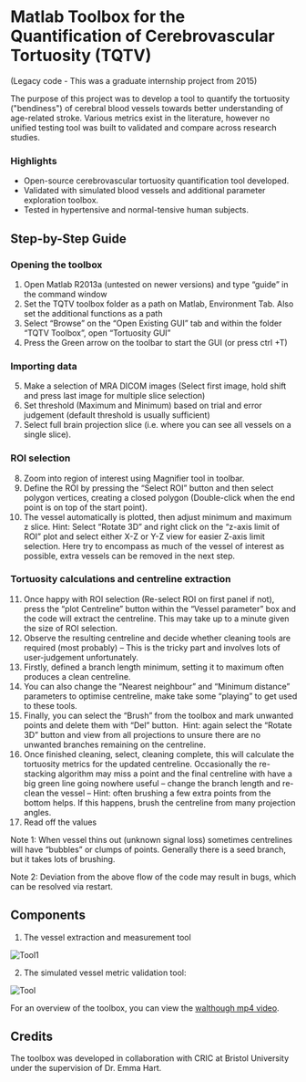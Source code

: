 # Matlab Toolbox for the Quantification of Cerebrovascular Tortuosity (TQTV)

(Legacy code - This was a graduate internship project from 2015)

The purpose of this project was to develop a tool to quantify the tortuosity ("bendiness") of cerebral blood vessels towards better understanding of age-related stroke. Various metrics exist in the literature, however no unified testing tool was built to validated and compare across research studies. 

### Highlights
- Open-source cerebrovascular tortuosity quantification tool developed.
- Validated with simulated blood vessels and additional parameter exploration toolbox.
- Tested in hypertensive and normal-tensive human subjects.

## Step-by-Step Guide

### Opening the toolbox
1. Open Matlab R2013a (untested on newer versions) and type “guide” in the command window
2. Set the TQTV toolbox folder as a path on Matlab, Environment Tab. Also set the additional functions as a path
3. Select “Browse” on the “Open Existing GUI” tab and within the folder “TQTV Toolbox”, open “Tortuosity GUI”
4. Press the Green arrow on the toolbar to start the GUI (or press ctrl +T) 

### Importing data
5. Make a selection of MRA DICOM images (Select first image, hold shift and press last image for multiple slice selection)
6. Set threshold (Maximum and Minimum) based on trial and error judgement (default threshold is usually sufficient)
7. Select full brain projection slice (i.e. where you can see all vessels on a single slice).

### ROI selection
8. Zoom into region of interest using Magnifier tool in toolbar.
9. Define the ROI by pressing the “Select ROI” button and then select polygon vertices, creating a closed polygon (Double-click when the end point is on top of the start point).
10. The vessel automatically is plotted, then adjust minimum and maximum z slice. Hint: Select “Rotate 3D” and right click on the “z-axis limit of ROI” plot and select either X-Z or Y-Z view for easier Z-axis limit selection. Here try to encompass as much of the vessel of interest as possible, extra vessels can be removed in the next step.

### Tortuosity calculations and centreline extraction
11. Once happy with ROI selection (Re-select ROI on first panel if not), press the “plot Centreline” button within the “Vessel parameter” box and the code will extract the centreline. This may take up to a minute given the size of ROI selection.
12. Observe the resulting centreline and decide whether cleaning tools are required (most probably) – This is the tricky part and involves lots of user-judgement unfortunately.
13. Firstly, defined a branch length minimum, setting it to maximum often produces a clean centreline.
14. You can also change the “Nearest neighbour” and “Minimum distance” parameters to optimise centreline, make take some “playing” to get used to these tools.
15. Finally, you can select the “Brush” from the toolbox and mark unwanted points and delete them with “Del” button.  Hint: again select the “Rotate 3D” button and view from all projections to unsure there are no unwanted branches remaining on the centreline.
16. Once finished cleaning, select, cleaning complete, this will calculate the tortuosity metrics for the updated centreline. Occasionally the re-stacking algorithm may miss a point and the final centreline with have a big green line going nowhere useful – change the branch length and re-clean the vessel – Hint: often brushing a few extra points from the bottom helps. If this happens, brush the centreline from many projection angles.
17. Read off the values 

Note 1: When vessel thins out (unknown signal loss) sometimes centrelines will have “bubbles” or clumps of points. Generally there is a seed branch, but it takes lots of brushing.

Note 2: Deviation from the above flow of the code may result in bugs, which can be resolved via restart. 

## Components

1. The vessel extraction and measurement tool

![Tool1](.outputs/Tortuosity%20Paper%20Images/Figure_2.jpg)

2. The simulated vessel metric validation tool:

![Tool](.outputs/Tortuosity%20Paper%20Images/Figure_4.jpg)

For an overview of the toolbox, you can view the [walthough mp4 video](https://youtu.be/z_a9z4SmE-A).

## Credits

The toolbox was developed in collaboration with CRIC at Bristol University under the supervision of Dr. Emma Hart.
